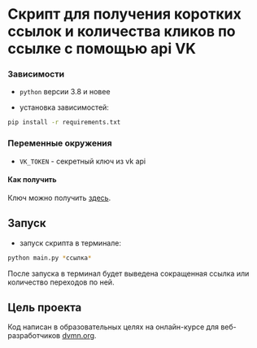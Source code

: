 # Скрипт для получения коротких ссылок и количества кликов по ссылке с помощью api VK

### Зависимости
- `python` версии 3.8 и новее

- установка зависимостей:
```bash
pip install -r requirements.txt
```

### Переменные окружения

- `VK_TOKEN` - секретный ключ из vk api

#### Как получить
Ключ можно получить [здесь](https://dev.vk.com/ru/api/getting-started).

## Запуск
- запуск скрипта в терминале:
```bash
python main.py *ссылка*
```
После запуска в терминал будет выведена сокращенная ссылка или количество переходов по ней.

## Цель проекта

Код написан в образовательных целях на онлайн-курсе для веб-разработчиков [dvmn.org](https://dvmn.org/).